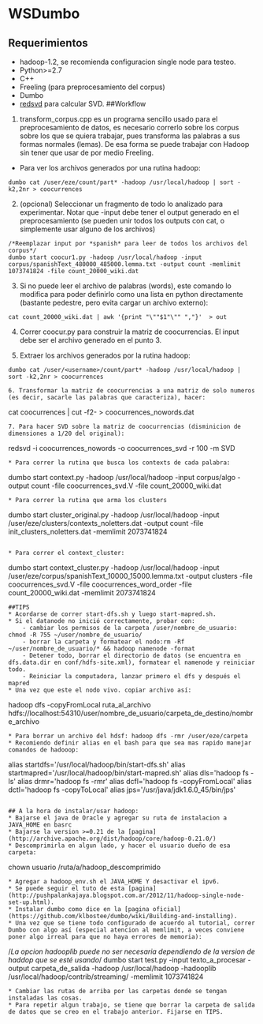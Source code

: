 # WSDumbo

## Requerimientos
* hadoop-1.2, se recomienda configuracion single node para testeo.
* Python>=2.7
* C++
* Freeling (para preprocesamiento del corpus)
* Dumbo
* [redsvd](http://code.google.com/p/redsvd/wiki/English) para calcular SVD.
##Workflow
1. transform_corpus.cpp es un programa sencillo usado para el preprocesamiento de datos, es necesario correrlo sobre los corpus sobre los que se quiera trabajar, pues transforma las palabras a sus formas normales (lemas). De esa forma se puede trabajar con Hadoop sin tener que usar de por medio Freeling.

* Para ver los archivos generados por una rutina hadoop:
```
dumbo cat /user/eze/count/part* -hadoop /usr/local/hadoop | sort -k2,2nr > coocurrences
```

2. (opcional) Seleccionar un fragmento de todo lo analizado para experimentar. Notar que -input debe tener el output generado en el preprocesamiento (se pueden unir todos los outputs con cat, o simplemente usar alguno de los archivos)
```
/*Reemplazar input por *spanish* para leer de todos los archivos del corpus*/
dumbo start coocur1.py -hadoop /usr/local/hadoop -input corpus/spanishText_480000_485000.lemma.txt -output count -memlimit 1073741824 -file count_20000_wiki.dat
```
3. Si no puede leer el archivo de palabras (words), este comando lo modifica para
poder definirlo como una lista en python directamente (bastante pedestre, pero evita cargar un archivo externo):
```
cat count_20000_wiki.dat | awk '{print "\""$1"\"" ","}'  > out 
```
4. Correr coocur.py para construir la matriz de coocurrencias. El input debe ser el archivo generado en el punto 3.

5. Extraer los archivos generados por la rutina hadoop:
```
dumbo cat /user/<username>/count/part* -hadoop /usr/local/hadoop | sort -k2,2nr > coocurrences

6. Transformar la matriz de coocurrencias a una matriz de solo numeros (es decir, sacarle las palabras que caracteriza), hacer:
```
cat coocurrences | cut -f2- > coocurrences_nowords.dat
```
7. Para hacer SVD sobre la matriz de coocurrencias (disminicion de dimensiones a 1/20 del original):
```
redsvd -i coocurrences_nowords -o coocurrences_svd -r 100  -m SVD
```
* Para correr la rutina que busca los contexts de cada palabra:
```
dumbo start context.py -hadoop /usr/local/hadoop -input corpus/algo -output count -file coocurrences_svd.V -file count_20000_wiki.dat
```
* Para correr la rutina que arma los clusters
```
dumbo start cluster_original.py -hadoop /usr/local/hadoop -input /user/eze/clusters/contexts_noletters.dat -output count -file init_clusters_noletters.dat  -memlimit 2073741824
```

* Para correr el context_cluster:
```
dumbo start context_cluster.py -hadoop /usr/local/hadoop -input /user/eze/corpus/spanishText_10000_15000.lemma.txt -output clusters -file coocurrences_svd.V -file coocurrences_word_order -file count_20000_wiki.dat  -memlimit 2073741824
```
##TIPS
* Acordarse de correr start-dfs.sh y luego start-mapred.sh.
* Si el datanode no inició correctamente, probar con:
    - cambiar los permisos de la carpeta /user/nombre_de_usuario: chmod -R 755 ~/user/nombre_de_usuario/
    - borrar la carpeta y formatear el nodo:rm -Rf ~/user/nombre_de_usuario/* && hadoop namenode -format
    - Detener todo, borrar el directorio de datos (se encuentra en dfs.data.dir en conf/hdfs-site.xml), formatear el namenode y reiniciar todo.
    - Reiniciar la computadora, lanzar primero el dfs y después el mapred
* Una vez que este el nodo vivo. copiar archivo así: 
```
hadoop dfs -copyFromLocal ruta_al_archivo hdfs://localhost:54310/user/nombre_de_usuario/carpeta_de_destino/nombre_archivo
```
* Para borrar un archivo del hdsf: hadoop dfs -rmr /user/eze/carpeta
* Recomiendo definir alias en el bash para que sea mas rapido manejar comandos de hadooop:
```
alias startdfs='/usr/local/hadoop/bin/start-dfs.sh'
alias startmapred='/usr/local/hadoop/bin/start-mapred.sh'
alias dls='hadoop fs -ls'
alias drmr='hadoop fs -rmr'
alias dcfl='hadoop fs -copyFromLocal'
alias dctl='hadoop fs -copyToLocal'
alias jps='/usr/java/jdk1.6.0_45/bin/jps'
```

## A la hora de instalar/usar hadoop:
* Bajarse el java de Oracle y agregar su ruta de instalacion a JAVA_HOME en basrc
* Bajarse la version >=0.21 de la [pagina](http://archive.apache.org/dist/hadoop/core/hadoop-0.21.0/)
* Descomprimirla en algun lado, y hacer el usuario dueño de esa carpeta: 
```
chown usuario /ruta/a/hadoop_descomprimido
```
* Agregar a hadoop_env.sh el JAVA_HOME Y desactivar el ipv6.
* Se puede seguir el tuto de esta [pagina](http://pushpalankajaya.blogspot.com.ar/2012/11/hadoop-single-node-set-up.html).
* Instalar dumbo como dice en la [pagina oficial](https://github.com/klbostee/dumbo/wiki/Building-and-installing).
* Una vez que se tiene todo configurado de acuerdo al tutorial, correr Dumbo con algo así (especial atencion al memlimit, a veces conviene poner algo irreal para que no haya errores de memoria):
```
/*La opcion hadooplib puede no ser necesaria dependiendo de la version de haddop que se esté usando*/
dumbo start test.py -input texto_a_procesar -output carpeta_de_salida -hadoop /usr/local/hadoop -hadooplib /usr/local/hadoop/contrib/streaming/ -memlimit 1073741824
```
* Cambiar las rutas de arriba por las carpetas donde se tengan instaladas las cosas.
* Para repetir algun trabajo, se tiene que borrar la carpeta de salida de datos que se creo en el trabajo anterior. Fijarse en TIPS.
